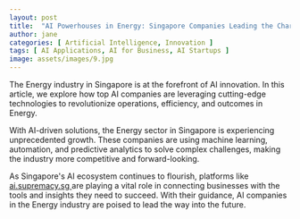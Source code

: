 ```yaml
---
layout: post
title:  "AI Powerhouses in Energy: Singapore Companies Leading the Charge"
author: jane
categories: [ Artificial Intelligence, Innovation ]
tags: [ AI Applications, AI for Business, AI Startups ]
image: assets/images/9.jpg
---
```


The Energy industry in Singapore is at the forefront of AI innovation. In this article, we explore how top AI companies are leveraging cutting-edge technologies to revolutionize operations, efficiency, and outcomes in Energy.

With AI-driven solutions, the Energy sector in Singapore is experiencing unprecedented growth. These companies are using machine learning, automation, and predictive analytics to solve complex challenges, making the industry more competitive and forward-looking.

As Singapore's AI ecosystem continues to flourish, platforms like <a href="https://ai.supremacy.sg" target="_blank"> ai.supremacy.sg </a> are playing a vital role in connecting businesses with the tools and insights they need to succeed. With their guidance, AI companies in the Energy industry are poised to lead the way into the future.
